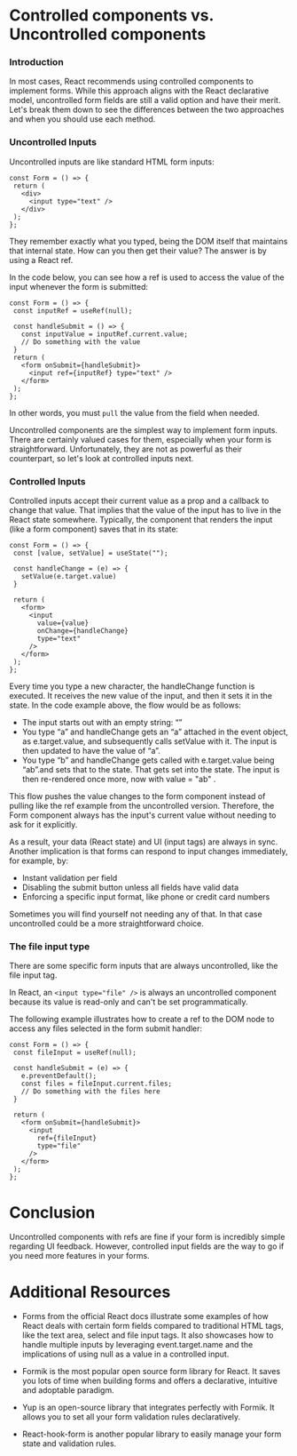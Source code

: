 # Controlled components vs. Uncontrolled components
### Introduction
In most cases, React recommends using controlled components to implement forms. While this approach aligns with the React declarative model, uncontrolled form fields are still a valid option and have their merit. Let's break them down to see the differences between the two approaches and when you should use each method.
### Uncontrolled Inputs
Uncontrolled inputs are like standard HTML form inputs:
```
const Form = () => { 
 return ( 
   <div> 
     <input type="text" /> 
   </div> 
 ); 
}; 
```
They remember exactly what you typed, being the DOM itself that maintains that internal state. How can you then get their value? The answer is by using a React ref.

In the code below, you can see how a ref is used to access the value of the input whenever the form is submitted:
```
const Form = () => { 
 const inputRef = useRef(null); 

 const handleSubmit = () => { 
   const inputValue = inputRef.current.value; 
   // Do something with the value 
 } 
 return ( 
   <form onSubmit={handleSubmit}> 
     <input ref={inputRef} type="text" /> 
   </form> 
 ); 
}; 
```
In other words, you must `pull` the value from the field when needed.

Uncontrolled components are the simplest way to implement form inputs. There are certainly valued cases for them, especially when your form is straightforward. Unfortunately, they are not as powerful as their counterpart, so let's look at controlled inputs next.

### Controlled Inputs
Controlled inputs accept their current value as a prop and a callback to change that value. That implies that the value of the input has to live in the React state somewhere. Typically, the component that renders the input (like a form component) saves that in its state:
```
const Form = () => { 
 const [value, setValue] = useState(""); 

 const handleChange = (e) => { 
   setValue(e.target.value) 
 } 

 return ( 
   <form> 
     <input 
       value={value} 
       onChange={handleChange} 
       type="text" 
     /> 
   </form> 
 ); 
}; 
```
Every time you type a new character, the handleChange function is executed. It receives the new value of the input, and then it sets it in the state. In the code example above, the flow would be as follows:
- The input starts out with an empty string: “”
- You type “a” and handleChange gets an “a” attached in the event object, as e.target.value, and subsequently calls setValue with it. The input is then updated to have the value of “a”. 
- You type “b” and handleChange gets called with e.target.value being “ab”.and sets that to the state. That gets set into the state. The input is then re-rendered once more, now with value = "ab" .

This flow pushes the value changes to the form component instead of pulling like the ref example from the uncontrolled version. Therefore, the Form component always has the input's current value without needing to ask for it explicitly.

As a result, your data (React state) and UI (input tags) are always in sync. Another implication is that forms can respond to input changes immediately, for example, by:
- Instant validation per field 
- Disabling the submit button unless all fields have valid data 
- Enforcing a specific input format, like phone or credit card numbers 

Sometimes you will find yourself not needing any of that. In that case uncontrolled could be a more straightforward choice.

### The file input type
There are some specific form inputs that are always uncontrolled, like the file input tag. 

In React, an `<input type="file" />` is always an uncontrolled component because its value is read-only and can't be set programmatically. 

The following example illustrates how to create a ref to the DOM node to access any files selected in the form submit handler:
```
const Form = () => { 
 const fileInput = useRef(null); 

 const handleSubmit = (e) => { 
   e.preventDefault(); 
   const files = fileInput.current.files; 
   // Do something with the files here 
 } 

 return ( 
   <form onSubmit={handleSubmit}> 
     <input 
       ref={fileInput} 
       type="file" 
     /> 
   </form> 
 ); 
}; 
```

# Conclusion 
Uncontrolled components with refs are fine if your form is incredibly simple regarding UI feedback. However, controlled input fields are the way to go if you need more features in your forms. 

# Additional Resources
- Forms from the official React docs illustrate some examples of how React deals with certain form fields compared to traditional HTML tags, like the text area, select and file input tags. It also showcases how to handle multiple inputs by leveraging event.target.name and the implications of using null as a value in a controlled input.

- Formik is the most popular open source form library for React. It saves you lots of time when building forms and offers a declarative, intuitive and adoptable paradigm. 

- Yup is an open-source library that integrates perfectly with Formik. It allows you to set all your form validation rules declaratively.

- React-hook-form is another popular library to easily manage your form state and validation rules.